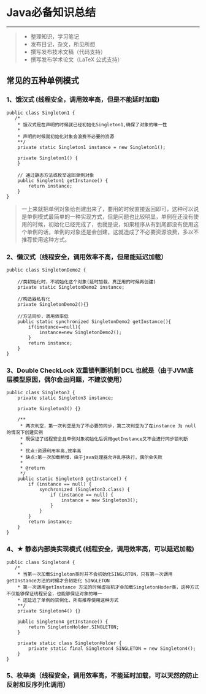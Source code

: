# Java必备知识总结

------

> * 整理知识，学习笔记
> * 发布日记，杂文，所见所想
> * 撰写发布技术文稿（代码支持）
> * 撰写发布学术论文（LaTeX 公式支持）

## 常见的五种单例模式
### 1、饿汉式 (线程安全，调用效率高，但是不能延时加载)
```
public class Singleton1 {
   /*
    * 饿汉式是在声明的时候就已经初始化Singleton1,确保了对象的唯一性
    *
    * 声明的时候就初始化对象会浪费不必要的资源
    **/
    private static Singleton1 instance = new Singleton1();
    
    private Singleton1() {
    }
    
    // 通过静态方法或枚举返回单例对象
    public Singleton1 getInstance() {
        return instance;
    }
}
```
>一上来就把单例对象给创建出来了，要用的时候直接返回即可，这种可以说是单例模式最简单的一种实现方式，但是问题也比较明显，单例在还没有使用的时候，初始化已经完成了，也就是说，如果程序从有到尾都没有使用这个单例的话，单例的对象还是会创建，这就造成了不必要资源浪费，多以不推荐使用这种方式。
### 2、懒汉式（线程安全，调用效率不高，但是能延迟加载）
```
public class SingletonDemo2 {
     
    //类初始化时，不初始化这个对象(延时加载，真正用的时候再创建)
    private static SingletonDemo2 instance;
     
    //构造器私有化
    private SingletonDemo2(){}
     
    //方法同步，调用效率低
    public static synchronized SingletonDemo2 getInstance(){
        if(instance==null){
            instance=new SingletonDemo2();
        }
        return instance;
    }
}
```
### 3、Double CheckLock 双重锁判断机制 DCL 也就是（由于JVM底层模型原因，偶尔会出问题，不建议使用）
```
public class Singleton3 {
    private static Singleton3 instance;
    
    private Singleton3() {}
    
    /**
     * 两次判空，第一次判空是为了不必要的同步，第二次判空为了在instance 为 null 的情况下创建实例
     * 既保证了线程安全且单例对象初始化后调用getInstance又不会进行同步锁判断
     * 
     * 优点:资源利用率高,效率高
     * 缺点:第一次加载稍慢，由于java处理器允许乱序执行，偶尔会失败
     *
     * @return
     */
    public static Singleton3 getInstance() {
        if (instance == null) {
            synchronized (Singleton3.class) {
                if (instance == null) {
                    instance = new Singleton3();
                }
            }
        }
        return instance;
    }
}
```
### 4、★ 静态内部类实现模式 (线程安全，调用效率高，可以延迟加载)
```
public class Singleton4 {
   /*
    * 当第一次加载Singleton类时并不会初始化SINGLRTON，只有第一次调用getInstance方法的时候才会初始化 SINGLETON
    * 第一次调用getInstance 方法的时候虚拟机才会加载SingletonHoder类，这种方式不仅能够保证线程安全，也能够保证对象的唯一
    * 还延迟了单例的实例化，所有推荐使用这种方式
    **/
    private Singleton4() {}
    
    public Singleton4 getInstance() {
        return SingletonHolder.SINGLETON;
    }
    
    private static class SingletonHolder {
        private static final Singleton4 SINGLETON = new Singleton4();
    }
}
```
### 5、枚举类（线程安全，调用效率高，不能延时加载，可以天然的防止反射和反序列化调用）